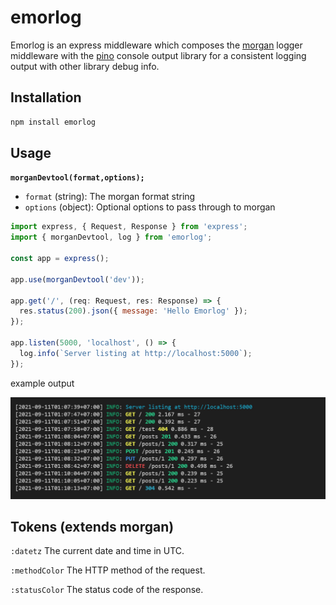 # emorlog

Emorlog is an express middleware which composes the [morgan](https://www.npmjs.com/package/morgan) logger middleware with the [pino](https://www.npmjs.com/package/pino) console output library for a consistent logging output with other library debug info.

## Installation

```bash
npm install emorlog
```

## Usage

**`morganDevtool(format,options);`**

- `format` (string): The morgan format string
- `options` (object): Optional options to pass through to morgan

```js
import express, { Request, Response } from 'express';
import { morganDevtool, log } from 'emorlog';

const app = express();

app.use(morganDevtool('dev'));

app.get('/', (req: Request, res: Response) => {
  res.status(200).json({ message: 'Hello Emorlog' });
});

app.listen(5000, 'localhost', () => {
  log.info(`Server listing at http://localhost:5000`);
});
```

example output

![image demo](/emorlog-demo.png)

## Tokens (extends morgan)

`:datetz`
The current date and time in UTC.

`:methodColor`
The HTTP method of the request.

`:statusColor`
The status code of the response.
